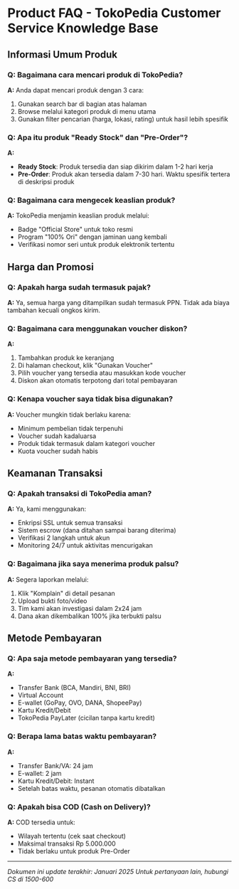 # Product FAQ - TokoPedia Customer Service Knowledge Base

## Informasi Umum Produk

### Q: Bagaimana cara mencari produk di TokoPedia?
**A:** Anda dapat mencari produk dengan 3 cara:
1. Gunakan search bar di bagian atas halaman
2. Browse melalui kategori produk di menu utama
3. Gunakan filter pencarian (harga, lokasi, rating) untuk hasil lebih spesifik

### Q: Apa itu produk "Ready Stock" dan "Pre-Order"?
**A:** 
- **Ready Stock**: Produk tersedia dan siap dikirim dalam 1-2 hari kerja
- **Pre-Order**: Produk akan tersedia dalam 7-30 hari. Waktu spesifik tertera di deskripsi produk

### Q: Bagaimana cara mengecek keaslian produk?
**A:** TokoPedia menjamin keaslian produk melalui:
- Badge "Official Store" untuk toko resmi
- Program "100% Ori" dengan jaminan uang kembali
- Verifikasi nomor seri untuk produk elektronik tertentu

## Harga dan Promosi

### Q: Apakah harga sudah termasuk pajak?
**A:** Ya, semua harga yang ditampilkan sudah termasuk PPN. Tidak ada biaya tambahan kecuali ongkos kirim.

### Q: Bagaimana cara menggunakan voucher diskon?
**A:** 
1. Tambahkan produk ke keranjang
2. Di halaman checkout, klik "Gunakan Voucher"
3. Pilih voucher yang tersedia atau masukkan kode voucher
4. Diskon akan otomatis terpotong dari total pembayaran

### Q: Kenapa voucher saya tidak bisa digunakan?
**A:** Voucher mungkin tidak berlaku karena:
- Minimum pembelian tidak terpenuhi
- Voucher sudah kadaluarsa
- Produk tidak termasuk dalam kategori voucher
- Kuota voucher sudah habis

## Keamanan Transaksi

### Q: Apakah transaksi di TokoPedia aman?
**A:** Ya, kami menggunakan:
- Enkripsi SSL untuk semua transaksi
- Sistem escrow (dana ditahan sampai barang diterima)
- Verifikasi 2 langkah untuk akun
- Monitoring 24/7 untuk aktivitas mencurigakan

### Q: Bagaimana jika saya menerima produk palsu?
**A:** Segera laporkan melalui:
1. Klik "Komplain" di detail pesanan
2. Upload bukti foto/video
3. Tim kami akan investigasi dalam 2x24 jam
4. Dana akan dikembalikan 100% jika terbukti palsu

## Metode Pembayaran

### Q: Apa saja metode pembayaran yang tersedia?
**A:** 
- Transfer Bank (BCA, Mandiri, BNI, BRI)
- Virtual Account
- E-wallet (GoPay, OVO, DANA, ShopeePay)
- Kartu Kredit/Debit
- TokoPedia PayLater (cicilan tanpa kartu kredit)

### Q: Berapa lama batas waktu pembayaran?
**A:** 
- Transfer Bank/VA: 24 jam
- E-wallet: 2 jam
- Kartu Kredit/Debit: Instant
- Setelah batas waktu, pesanan otomatis dibatalkan

### Q: Apakah bisa COD (Cash on Delivery)?
**A:** COD tersedia untuk:
- Wilayah tertentu (cek saat checkout)
- Maksimal transaksi Rp 5.000.000
- Tidak berlaku untuk produk Pre-Order

---
*Dokumen ini update terakhir: Januari 2025*
*Untuk pertanyaan lain, hubungi CS di 1500-600*